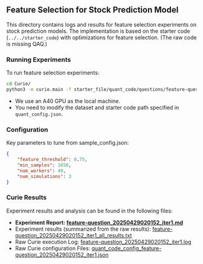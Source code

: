 ## Feature Selection for Stock Prediction Model


This directory contains logs and results for feature selection experiments on stock prediction models. The implementation is based on the starter code (`../../starter_code`) with optimizations for feature selection. (The raw code is missing QAQ.)

### Running Experiments
To run feature selection experiments:
```bash
cd Curie/
python3 -m curie.main -f starter_file/quant_code/questions/feature-question.txt  --task_config curie/configs/quant_config.json  --report
```
- We use an A40 GPU as the local machine.
- You need to modify the dataset and starter code path specified in `quant_config.json`.

### Configuration
Key parameters to tune from sample_config.json:
```json
{
    "feature_threshold": 0.75,
    "min_samples": 1650,
    "num_workers": 40,
    "num_simulations": 3
}
```

### Curie Results

Experiment results and analysis can be found in the following files:
- **Experiment Report: [feature-question_20250429020152_iter1.md](./feature-question_20250429020152_iter1.md)**
- Experiment results (summarized from the raw results): [feature-question_20250429020152_iter1_all_results.txt](./feature-question_20250429020152_iter1_all_results.txt)
- Raw Curie execution Log: [feature-question_20250429020152_iter1.log](./feature-question_20250429020152_iter1.log)
- Raw Curie configuration Files: [quant_code_config_feature-question_20250429020152_iter1.json](./quant_code_config_feature-question_20250429020152_iter1.json)  
